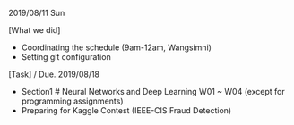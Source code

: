 2019/08/11 Sun

[What we did]
- Coordinating the schedule (9am-12am, Wangsimni)
- Setting git configuration

[Task] / Due. 2019/08/18
- Section1 # Neural Networks and Deep Learning W01 ~ W04 (except for programming assignments)
- Preparing for Kaggle Contest (IEEE-CIS Fraud Detection)
